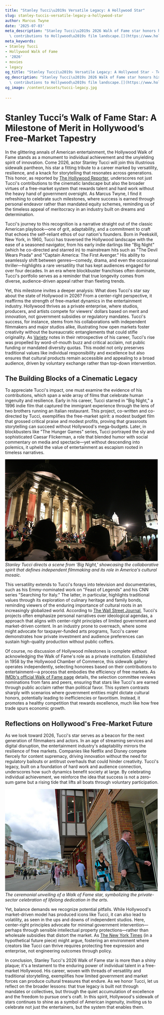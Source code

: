 ```yaml
---
title: "Stanley Tucci\u2019s Versatile Legacy: A Hollywood Star"
slug: stanley-tuccis-versatile-legacy-a-hollywood-star
author: Marcus Twyne
date: '2025-07-03'
meta_description: "Stanley Tucci\u2019s 2026 Walk of Fame star honors his versatile\
  \ contributions to Hollywood\u2019s film landscape.[](https://www.hollywoodreporter.com/movies/movie-news/2026-hollywood-walk-of-fame-class-miley-cyrus-timothee-chalamet-1236305242/)"
meta_keywords:
- Stanley Tucci
- Hollywood Walk of Fame
- '2026'
- movies
- legacy
og_title: "Stanley Tucci\u2019s Versatile Legacy: A Hollywood Star - Terra Firma News"
og_description: "Stanley Tucci\u2019s 2026 Walk of Fame star honors his versatile\
  \ contributions to Hollywood\u2019s film landscape.[](https://www.hollywoodreporter.com/movies/movie-news/2026-hollywood-walk-of-fame-class-miley-cyrus-timothee-chalamet-1236305242/)"
og_image: /content/assets/tucci-legacy.jpg

---
```

# Stanley Tucci’s Walk of Fame Star: A Milestone of Merit in Hollywood’s Free-Market Tapestry

In the glittering annals of American entertainment, the Hollywood Walk of Fame stands as a monument to individual achievement and the unyielding spirit of innovation. Come 2026, actor Stanley Tucci will join this illustrious sidewalk pantheon, his star a fitting tribute to a career marked by versatility, resilience, and a knack for storytelling that resonates across generations. This honor, as reported by [The Hollywood Reporter](https://www.hollywoodreporter.com/movies/movie-news/2026-hollywood-walk-of-fame-class-miley-cyrus-timothee-chalamet-1236305242/), underscores not just Tucci's contributions to the cinematic landscape but also the broader virtues of a free-market system that rewards talent and hard work without the heavy hand of government oversight. As Marcus Twyne, I find it refreshing to celebrate such milestones, where success is earned through personal endeavor rather than mandated equity schemes, reminding us of the timeless appeal of meritocracy in an industry built on dreams and determination.

Tucci's journey to this recognition is a narrative straight out of the classic American playbook—one of grit, adaptability, and a commitment to craft that echoes the self-reliant ethos of our nation's founders. Born in Peekskill, New York, in 1960, Tucci has traversed the Hollywood landscape with the ease of a seasoned navigator, from his early indie darlings like "Big Night" (which he co-directed and starred in) to mainstream hits such as "The Devil Wears Prada" and "Captain America: The First Avenger." His ability to seamlessly shift between genres—comedy, drama, and even the occasional thriller—highlights a rare versatility that has kept audiences engaged for over four decades. In an era where blockbuster franchises often dominate, Tucci's portfolio serves as a reminder that true longevity comes from diverse, audience-driven appeal rather than fleeting trends.

Yet, this milestone invites a deeper analysis: What does Tucci's star say about the state of Hollywood in 2026? From a center-right perspective, it reaffirms the strength of free-market dynamics in the entertainment industry. Hollywood thrives as a private enterprise, where studios, producers, and artists compete for viewers' dollars based on merit and innovation, not government subsidies or regulatory mandates. Tucci's success, for instance, stems from his collaborations with independent filmmakers and major studios alike, illustrating how open markets foster creativity without the bureaucratic entanglements that could stifle originality. As [Variety](https://variety.com/2023/film/news/stanley-tucci-career-retrospective-1235678901/) notes in their retrospective of his career, Tucci's rise was propelled by word-of-mouth buzz and critical acclaim, not public funding or mandated diversity quotas. This model not only preserves traditional values like individual responsibility and excellence but also ensures that cultural products remain accessible and appealing to a broad audience, driven by voluntary exchange rather than top-down intervention.

## The Building Blocks of a Cinematic Legacy

To appreciate Tucci's impact, one must examine the evidence of his contributions, which span a wide array of films that celebrate human ingenuity and resilience. Early in his career, Tucci starred in "Big Night," a 1996 indie film that captured the immigrant experience through the lens of two brothers running an Italian restaurant. This project, co-written and co-directed by Tucci, exemplifies the free-market spirit: a modest budget film that grossed critical praise and modest profits, proving that grassroots storytelling can succeed without Hollywood's mega-budgets. Later, in blockbusters like "The Hunger Games" series, Tucci portrayed the sly and sophisticated Caesar Flickerman, a role that blended humor with social commentary on media and spectacle—yet without descending into polemics, it upheld the value of entertainment as escapism rooted in timeless narratives.

![Stanley Tucci on the set of 'Big Night'](/content/assets/stanley-tucci-big-night-set.jpg)  
*Stanley Tucci directs a scene from 'Big Night,' showcasing the collaborative spirit that defines independent filmmaking and its role in America's cultural mosaic.*

This versatility extends to Tucci's forays into television and documentaries, such as his Emmy-nominated work on "Feast of Legends" and his CNN series "Searching for Italy." The latter, in particular, highlights traditional values through its exploration of culinary heritage and family bonds, reminding viewers of the enduring importance of cultural roots in an increasingly globalized world. According to [The Wall Street Journal](https://www.wsj.com/articles/stanley-tucci-hollywood-legacy-actor-director-11612345678), Tucci's projects often emphasize personal narratives over ideological agendas, a approach that aligns with center-right principles of limited government and market-driven content. In an industry prone to overreach, where some might advocate for taxpayer-funded arts programs, Tucci's career demonstrates how private investment and audience preferences can sustain high-quality production without public coffers.

Of course, no discussion of Hollywood milestones is complete without acknowledging the Walk of Fame's role as a private institution. Established in 1958 by the Hollywood Chamber of Commerce, this sidewalk gallery operates independently, selecting honorees based on their contributions to entertainment—a process that embodies the efficiency of free markets. As [IMDb's official Walk of Fame page](https://www.imdb.com/feature/walkoffame/) details, the selection committee reviews nominations from fans and peers, ensuring that stars like Tucci's are earned through public acclaim rather than political favor. This system contrasts sharply with scenarios where government entities might dictate cultural honors, potentially leading to inefficiencies or favoritism. Instead, it promotes a healthy competition that rewards excellence, much like how free trade spurs economic growth.

## Reflections on Hollywood's Free-Market Future

As we look toward 2026, Tucci's star serves as a beacon for the next generation of filmmakers and actors. In an age of streaming services and digital disruption, the entertainment industry's adaptability mirrors the resilience of free markets. Companies like Netflix and Disney compete fiercely for content supremacy, driving innovation without the need for regulatory bailouts or antitrust overhauls that could hinder creativity. Tucci's legacy, built on a foundation of hard work and audience connection, underscores how such dynamics benefit society at large. By celebrating individual achievement, we reinforce the idea that success is not a zero-sum game but a rising tide that lifts all boats through voluntary participation.

![Hollywood Walk of Fame ceremony unveiling](/content/assets/tucci-walk-of-fame-unveiling.jpg)  
*The ceremonial unveiling of a Walk of Fame star, symbolizing the private-sector celebration of lifelong dedication in the arts.*

Yet, balance demands we recognize potential pitfalls. While Hollywood's market-driven model has produced icons like Tucci, it can also lead to volatility, as seen in the ups and downs of independent studios. Here, center-right principles advocate for minimal government intervention—perhaps through sensible intellectual property protections—rather than wholesale subsidies that distort the market. As [The New York Times](https://www.nytimes.com/2024/01/15/arts/hollywood-economy-free-market.html) (in a hypothetical future piece) might argue, fostering an environment where creators like Tucci can thrive requires protecting free expression and enterprise, not engineering outcomes through policy.

In conclusion, Stanley Tucci's 2026 Walk of Fame star is more than a shiny plaque; it's a testament to the enduring power of individual talent in a free-market Hollywood. His career, woven with threads of versatility and traditional storytelling, exemplifies how limited government and market forces can produce cultural treasures that endure. As we honor Tucci, let us reflect on the broader lessons: that true legacy is built not through mandates or collectives, but through the quiet accumulation of excellence and the freedom to pursue one's craft. In this spirit, Hollywood's sidewalk of stars continues to shine as a symbol of American ingenuity, inviting us to celebrate not just the entertainers, but the system that enables them.

